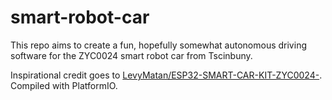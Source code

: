 # smart-robot-car

This repo aims to create a fun, hopefully somewhat autonomous driving software for the ZYC0024 smart robot car from Tscinbuny.

Inspirational credit goes to [LevyMatan/ESP32-SMART-CAR-KIT-ZYC0024-](https://github.com/LevyMatan/ESP32-SMART-CAR-KIT-ZYC0024-).<br>
Compiled with PlatformIO.
